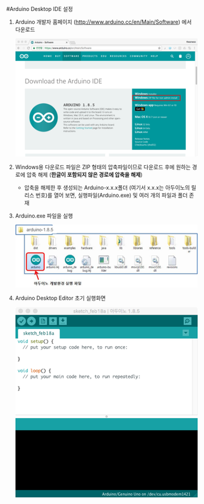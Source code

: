 #Arduino Desktop IDE 설정

1. Arduino 개발자 홈페이지 (http://www.arduino.cc/en/Main/Software) 에서 다운로드
	
	![](images/arduino_ide_windows.png)

2. Windows용 다운로드 파일은 ZIP 형태의 압축파일이므로 다운로드 후에 원하는 경로에 압축 해제 (**한글이 포함되지 않은 경로에 압축을 해제**)
	- 압축을 해제한 후 생성되는 Arduino-x.x.x폴더 (여기서 x.x.x는 아두이노의 릴리스 번호)를 열어 보면, 실행파일(Arduino.exe) 및 여러 개의 파일과 폴더 존재
3. Arduino.exe 파일을 실행

	![](images/arduino_ide_unzip.png)
	
4. Arduino Desktop Editor 초기 실행화면 

	![](images/arduino_ide_start2.png)

